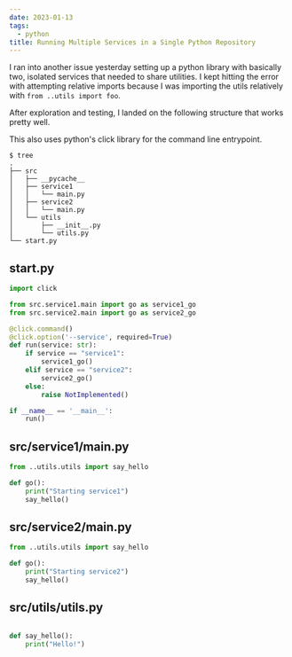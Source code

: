 ```yaml
---
date: 2023-01-13
tags:
  - python
title: Running Multiple Services in a Single Python Repository
---
```


I ran into another issue yesterday setting up a python library with basically two, isolated services that needed to share utilities. I kept hitting the error with attempting relative imports because I was importing the utils relatively with `from ..utils import foo`.

After exploration and testing, I landed on the following structure that works pretty well.

This also uses python's click library for the command line entrypoint.

```
$ tree
.
├── src
│   ├── __pycache__
│   ├── service1
│   │   └── main.py
│   ├── service2
│   │   └── main.py
│   └── utils
│       ├── __init__.py
│       └── utils.py
└── start.py
```

## start.py

```python
import click

from src.service1.main import go as service1_go
from src.service2.main import go as service2_go

@click.command()
@click.option('--service', required=True)
def run(service: str):
    if service == "service1":
        service1_go()
    elif service == "service2":
        service2_go()
    else:
        raise NotImplemented()

if __name__ == '__main__':
    run()
```

## src/service1/main.py

```python
from ..utils.utils import say_hello

def go():
    print("Starting service1")
    say_hello()
```

## src/service2/main.py

```python
from ..utils.utils import say_hello

def go():
    print("Starting service2")
    say_hello()
```

## src/utils/utils.py

```python

def say_hello():
    print("Hello!")
```
